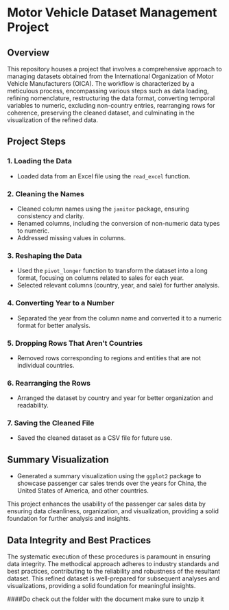 # Motor Vehicle Dataset Management Project

## Overview

This repository houses a project that involves a comprehensive approach to managing datasets obtained from the International Organization of Motor Vehicle Manufacturers (OICA). The workflow is characterized by a meticulous process, encompassing various steps such as data loading, refining nomenclature, restructuring the data format, converting temporal variables to numeric, excluding non-country entries, rearranging rows for coherence, preserving the cleaned dataset, and culminating in the visualization of the refined data.

## Project Steps

### 1. Loading the Data
   - Loaded data from an Excel file using the `read_excel` function.

### 2. Cleaning the Names
   - Cleaned column names using the `janitor` package, ensuring consistency and clarity.
   - Renamed columns, including the conversion of non-numeric data types to numeric.
   - Addressed missing values in columns.

### 3. Reshaping the Data
   - Used the `pivot_longer` function to transform the dataset into a long format, focusing on columns related to sales for each year.
   - Selected relevant columns (country, year, and sale) for further analysis.

### 4. Converting Year to a Number
   - Separated the year from the column name and converted it to a numeric format for better analysis.

### 5. Dropping Rows That Aren't Countries
   - Removed rows corresponding to regions and entities that are not individual countries.

### 6. Rearranging the Rows
   - Arranged the dataset by country and year for better organization and readability.

### 7. Saving the Cleaned File
   - Saved the cleaned dataset as a CSV file for future use.

## Summary Visualization
   - Generated a summary visualization using the `ggplot2` package to showcase passenger car sales trends over the years for China, the United States of America, and other countries.

This project enhances the usability of the passenger car sales data by ensuring data cleanliness, organization, and visualization, providing a solid foundation for further analysis and insights.





## Data Integrity and Best Practices

The systematic execution of these procedures is paramount in ensuring data integrity. The methodical approach adheres to industry standards and best practices, contributing to the reliability and robustness of the resultant dataset. This refined dataset is well-prepared for subsequent analyses and visualizations, providing a solid foundation for meaningful insights.

####Do check out the folder with the document make sure to unzip it 
